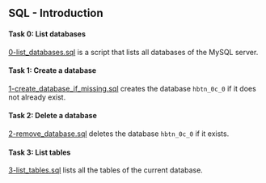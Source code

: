 ## SQL - Introduction

#### Task 0: List databases
[0-list_databases.sql](0-list_databases.sql) is a script that lists all databases of the MySQL server.

#### Task 1: Create a database
[1-create_database_if_missing.sql](1-create_database_if_missing.sql) creates the database `hbtn_0c_0` if it does not already exist.

#### Task 2: Delete a database
[2-remove_database.sql](2-remove_database.sql) deletes the database `hbtn_0c_0` if it exists.

#### Task 3: List tables
[3-list_tables.sql](3-list_tables.sql) lists all the tables of the current database.
